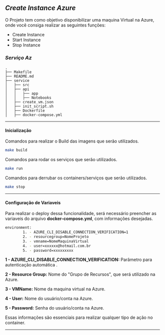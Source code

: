 ## ***Create Instance Azure***
O Projeto tem como objetivo disponibilizar uma maquina Virtual na Azure, onde você consiga realizar as seguintes funções:

  - Create Instance 
  - Start    Instance
  - Stop    Instance

### *Serviço Az*
```
.
├── Makefile
├── README.md
├── service
│   ├── src
│   ├── api
│   │   ├── app
│   │   ├── Notebooks
│   ├── create_vm.json
│   ├── init_script.sh
│   ├── Dockerfile
│   ├── docker-compose.yml
```


----------

#### Inicialização
Comandos para realizar o Build das imagens que serão utilizados.

```bash
make build
```

Comandos para rodar os serviços que serão utilizados.

```bash
make run
```
Comandos para derrubar os containers/serviços que serão utilizados.

```bash
make stop
```

----------

#### Configuração de Variaveis

Para realizar o deploy dessa funcionalidade, será necessário preencher as variaveis do arquivo **docker-compose.yml**, com informações desejadas.  

```bash
environment:
		1. - AZURE_CLI_DISABLE_CONNECTION_VERIFICATION=1
		2. - resourcegroup=NomeProjeto
		3. - vmname=NomeMaquinaVirtual
		4. - user=xxxxxx@hotmail.com.br
		5. - password=xxxxxxxxx
```

**1 - AZURE_CLI_DISABLE_CONNECTION_VERIFICATION:**
Parâmetro para autenticação automática .

**2 - Resource Group:**
Nome do "Grupo de Recursos", que será utilizado na Azure.

**3 - VMName:**
Nome da maquina virtual na Azure.

**4 - User:**
Nome do usuário/conta na Azure.

**5 - Password:**
Senha do usuário/conta na Azure.

Essas informações são essenciais para realizar qualquer tipo de ação no container.  

----------